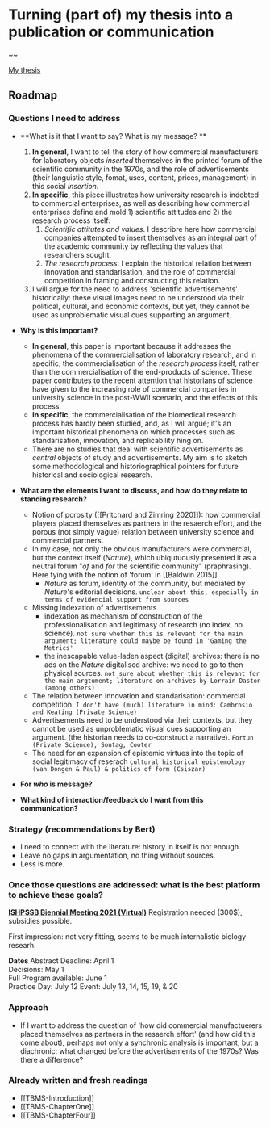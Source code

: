 # Turning (part of) my thesis into a publication or communication

~~

[My thesis](zotero://select/items/1_MANBHFK2)


## Roadmap

### Questions I need to address
- **What is it that I want to say? What is my message? **
	1. **In general**, I want to tell the story of how commercial manufacturers for laboratory objects *inserted* themselves in the printed forum of the scientific community in the 1970s, and the role of advertisements (their languistic style, fomat, uses, content, prices, management) in this social *insertion*.
	2.  **In specific**, this piece illustrates how university research is indebted to commercial enterprises, as well as describing how commercial enterprises define and mold 1) scientific attitudes and 2) the research process itself:
		1.  *Scientific attitutes and values*. I describre here how commercial companies attempted to insert themselves as an integral part of the academic community by reflecting the values that researchers sought. 
		2. *The research process*. I explain the historical relation between innovation and standarisation, and the role of commercial competition in framing and constructing this relation.
	4. I will argue for the need to address 'scientific advertisements' historically: these visual images need to be understood via their political, cultural, and economic contexts, but yet, they cannot be used as unproblematic visual cues supporting an argument.
 		<br>

- **Why is this important?**
	- **In general**, this paper is important because it addresses the phenomena of the commercialisation of laboratory research, and in specific, the commercialisation of the *research process* itself, rather than the commercialisation of the end-products of science. These paper contributes to the recent attention that historians of science have given to the increasing role of commercial companies in university science in the post-WWII scenario, and the effects of this process. 
	- **In specific**, the commercialisation of the biomedical research process has hardly been studied, and, as I will argue; it's an important historical phenomena on which processes such as standarisation, innovation, and replicability hing on. 
	- There are no studies that deal with scientific advertisements as *central* objects of study and advertisements. My aim is to sketch some methodological and historiographical pointers for future historical and sociological research.
		<br>

- **What are the elements I want to discuss, and how do they relate to standing research?**
	- Notion of porosity ([[Pritchard and Zimring 2020]]): how commercial players placed themselves as partners in the resaerch effort, and the porous (not simply vague) relation between university science and commercial partners.
	- In my case, not only the obvious manufacturers were commercial, but the context itself (*Nature*), which ubiqutuously presented it as a neutral forum "*of* and *for* the scientific community" (praphrasing). Here tying with the notion of 'forum' in [[Baldwin 2015]]
		- *Nature* as forum, identity of the community, but mediated by *Nature*'s editorial decisions. ``unclear about this, especially in terms of evidencial support from sources``
	- Missing indexation of advertisements
		- indexation as mechanism of construction of the professionalisation and legitimasy of research (no index, no science). ``not sure whether this is relevant for the main argument; literature could maybe be found in 'Gaming the Metrics'``
		- the inescapable value-laden aspect (digital) archives: there is no ads on the _Nature_ digitalised archive: we need to go to then physical sources. ``not sure about whether this is relevant for the main argtument; literature on archives by Lorrain Daston (among others)``
	- The relation between innovation and standarisation: commercial competition. ``I don't have (much) literature in mind: Cambrosio and Keating (Private Science)`` 
	- Advertisements need to be understood via their contexts, but they cannot be used as unproblematic visual cues supporting an argument. (the historian needs to co-construct a narrative). ``Fortun (Private Science), Sontag, Cooter``  
	- The need for an expansion of epistemic virtues into the topic of social legitimacy of reserach ``cultural historical epistemology (van Dongen & Paul) & politics of form (Csiszar)``
		<br>
		
- **For *who* is message?**
		<br>
		
- **What kind of interaction/feedback do I want from this communication?**

### Strategy (recommendations by Bert)

- I need to connect with the literature: history in itself is not enough.
- Leave no gaps in argumentation, no thing without sources.
- Less is more.


### Once those questions are addressed: what is the best platform to achieve these goals?

**[ISHPSSB Biennial Meeting 2021 (Virtual)](https://meetings.cshl.edu/meetings.aspx?meet=ISH&year=21)**
Registration needed (300$), subsidies possible.

First impression: not very fitting, seems to be much internalistic biology researh.  

**Dates**
Abstract Deadline: April 1  
Decisions: May 1  
Full Program available: June 1  
Practice Day: July 12
Event: July 13, 14, 15, 19, & 20

### Approach
- If I want to address the question of 'how did commercial manufactuerers placed themselves as partners in the resaerch effort' (and how did this come about), perhaps not only a synchronic analysis is important, but a diachronic: what changed before the advertisements of the 1970s? Was there a difference? 

### Already written and fresh readings
- [[TBMS-Introduction]]
- [[TBMS-ChapterOne]]
- [[TBMS-ChapterFour]]

